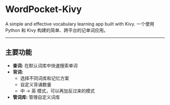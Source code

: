 # WordPocket-Kivy
 A simple and effective vocabulary learning app built with Kivy.
一个使用 Python 和 Kivy 构建的简单、跨平台的记单词应用。

---

## 主要功能

*   **查词:** 在默认词库中快速搜索单词 
*   **背词:**
    *   选择不同词库和记忆方案 
    *   自定义背诵数量
    *   中 -> 英 模式，可以再加反过来的模式
*   **管词库:** 管理自定义词库
